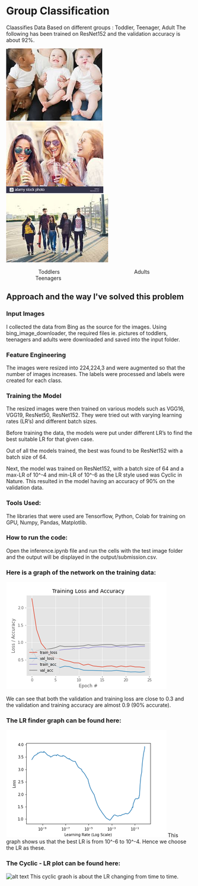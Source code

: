 # Group Classification

Claassifies Data Based on different groups : Toddler, Teenager, Adult 
The following has been trained on ResNet152 and the validation accuracy is about 92%.

![alt text](https://github.com/lohithmunakala/Group-Classification/blob/master/Sample%20Data/Sample_Toddlers.jpg)
![alt text](https://github.com/lohithmunakala/Group-Classification/blob/master/Sample%20Data/Sample_Adults.jpg)
![alt text](https://github.com/lohithmunakala/Group-Classification/blob/master/Sample%20Data/Sample_Teenagers.jpg)

&nbsp; &nbsp; &nbsp; &nbsp; &nbsp; &nbsp; &nbsp; &nbsp;&nbsp; &nbsp; &nbsp;&nbsp;  Toddlers    &nbsp; &nbsp; &nbsp; &nbsp; &nbsp; &nbsp; &nbsp; &nbsp;&nbsp; &nbsp; &nbsp; &nbsp;&nbsp; &nbsp; &nbsp; &nbsp;  &nbsp; &nbsp; &nbsp;&nbsp; &nbsp; &nbsp; &nbsp;&nbsp; &nbsp; &nbsp; &nbsp;                  Adults &nbsp; &nbsp; &nbsp; &nbsp; &nbsp; &nbsp; &nbsp; &nbsp;&nbsp; &nbsp; &nbsp; &nbsp;&nbsp; &nbsp; &nbsp; &nbsp;  &nbsp; &nbsp; &nbsp;&nbsp; &nbsp; &nbsp; &nbsp;&nbsp; &nbsp; &nbsp;       Teenagers

## Approach and the way I've solved this problem
### Input Images
I collected the data from Bing as the source for the images. Using bing_image_downloader, the required files ie. pictures of toddlers, teenagers and adults were downloaded and saved into the input folder. 
### Feature Engineering 
The images were resized into 224,224,3 and were augmented so that the number of images increases. The labels were processed and labels were created for each class. 
### Training the Model
The resized images were then trained on various models such as VGG16, VGG19, ResNet50, ResNet152. They were tried out with varying learning rates (LR’s) and different batch sizes. 

Before training the data, the models were put under different LR’s to find the best suitable LR for that given case.

Out of all the models trained, the best was found to be ResNet152 with a batch size of 64.  

Next, the model was trained on ResNet152, with a batch size of 64 and a max-LR of 10^-4 and min-LR of 10^-6  as the LR style used was Cyclic in Nature. This resulted in the model having an accuracy of 90% on the validation data.   
### Tools Used:

The libraries that were used are Tensorflow, Python, Colab for training on GPU, Numpy, Pandas, Matplotlib.  


### How to run the code:

Open the inference.ipynb file and run the cells with the test image folder and the output will be displayed in the output/submission.csv.


### Here is a graph of the network on the training data:

![alt text](https://github.com/lohithmunakala/Group-Classification/blob/master/output/ResNet152%20model/TRAINING_PLOT.png?raw=true)

We can see that both the validation and training loss are close to 0.3 and the validation and training accuracy are almost 0.9 (90% accurate). 
	
### The LR finder graph can be found here:

![alt text](https://github.com/lohithmunakala/Group-Classification/blob/master/output/ResNet152%20model/LRFIND_PLOT.png?raw=true)
This graph shows us that the best LR is from 10^-6 to 10^-4. Hence we choose the LR as these.
 
### The Cyclic - LR plot can be found here:
![alt text](hhttps://github.com/lohithmunakala/Group-Classification/blob/master/output/ResNet152%20-649(F)/CLR_PLOT.png)
This cyclic graoh is about the LR changing from time to time.
